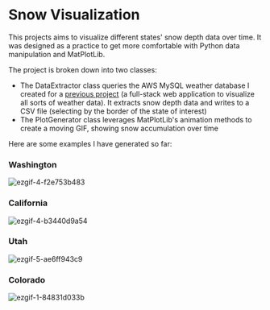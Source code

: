 # Snow Visualization
This projects aims to visualize different states' snow depth data over time. It was designed as a practice to get more comfortable with Python data manipulation and MatPlotLib.

The project is broken down into two classes:
- The DataExtractor class queries the AWS MySQL weather database I created for a [previous project](https://github.com/stars/esaltzm/lists/weather-visualization) (a full-stack web application to visualize all sorts of weather data). It extracts snow depth data and writes to a CSV file (selecting by the border of the state of interest)
- The PlotGenerator class leverages MatPlotLib's animation methods to create a moving GIF, showing snow accumulation over time

Here are some examples I have generated so far:

### Washington

![ezgif-4-f2e753b483](https://user-images.githubusercontent.com/99096893/227790115-d2439b04-4c97-4a37-8a30-46907ee6d2b1.gif)

### California

![ezgif-4-b3440d9a54](https://user-images.githubusercontent.com/99096893/227790478-5998ad3d-9a91-444c-848a-5d61e5c0c533.gif)

### Utah

![ezgif-5-ae6ff943c9](https://user-images.githubusercontent.com/99096893/227790148-fc747bdb-eb68-4c6c-98f9-2ed629cd78e2.gif)

### Colorado

![ezgif-1-84831d033b](https://user-images.githubusercontent.com/99096893/227790492-529130b1-1d06-49a6-8d88-9fa84f98f796.gif)

